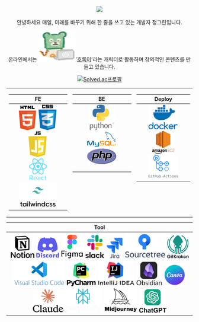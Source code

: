 <div align= "center">

<img src="https://capsule-render.vercel.app/api?type=transparent&color=gradient&height=120&text=Green_JEONG&animation=twinkling&fontColor=45be3c&fontSize=70" />

<!-- [![Typing SVG](https://readme-typing-svg.demolab.com/?lines="저는+매일,+미래를+바꾸기+위해+한+줄을+쓰고+있습니다."&color=45BA76&width=665)](https://git.io/typing-svg) -->

안녕하세요 매일, 미래를 바꾸기 위해 한 줄을 쓰고 있는 개발자 정그린입니다.

온라인에서는 <img src="https://github.com/Green-JEONG/Green-JEONG/blob/main/images/laptop_horok.svg" width="100" alt="laptop_horok">'[호록이](https://www.horok.net/)'라는 캐릭터로 활동하며 창의적인 콘텐츠를 만들고 있습니다.

<!-- 코딩테스트 -->
[![Solved.ac프로필](http://mazassumnida.wtf/api/mini/generate_badge?boj=th2gr22n)](https://solved.ac/th2gr22n)
<!-- 백준
프로그래머스
구름LEVEL
SW Expert Academy -->

<!-- 기술 스택: FE, BE, Deploy 나란히 정렬 -->
<table>
  <tr>
    <!-- FE -->
    <td valign="top">
<table>
  <thead>
    <tr>
      <th align="center">FE</th>
    </tr>
  </thead>
  <tbody>
    <tr>
      <td align= "center">
        <img src="https://github.com/Green-JEONG/Green-JEONG/blob/main/images/html.svg" width="47">
        <img src="https://github.com/Green-JEONG/Green-JEONG/blob/main/images/css.svg" width="53">
        <img src="https://github.com/Green-JEONG/Green-JEONG/blob/main/images/js.svg" width="55"><br>
        <img src="https://github.com/Green-JEONG/Green-JEONG/blob/main/images/react.svg" width="50">
        <img src="https://github.com/Green-JEONG/Green-JEONG/blob/main/images/tailwindcss.svg" width="100">
      </td>
    </tr>
  </tbody>
</table>
</td>

<!-- BE -->
<td valign="top">
<table>
  <thead>
    <tr>
      <th align="center">BE</th>
    </tr>
  </thead>
  <tbody>
    <tr>
      <td align= "center">
        <img src="https://github.com/Green-JEONG/Green-JEONG/blob/main/images/python.svg" width="70"><br>
        <img src="https://github.com/Green-JEONG/Green-JEONG/blob/main/images/mysql.svg" width="80">
        <img src="https://github.com/Green-JEONG/Green-JEONG/blob/main/images/php.svg" width="80">
<!--           <img src="https://img.shields.io/badge/Django-092E20?style=for-the-badge&logo=Django&logoColor=white"> -->
<!--           <img src="https://img.shields.io/badge/REST API-FF6F00?style=for-the-badge&logo=apache&logoColor=white"> -->
        </p>
      </td>
    </tr>
  </tbody>
</table>
</td>

<!-- Deploy -->
<td valign="top">
<table>
  <thead>
    <tr>
      <th align="center">Deploy</th>
    </tr>
  </thead>
  <tbody>
    <tr>
      <td align="center">
          <img src="https://github.com/Green-JEONG/Green-JEONG/blob/main/images/docker.svg" width="80"><br>
          <img src="https://github.com/Green-JEONG/Green-JEONG/blob/main/images/amazon_ec2.svg" width="60">
          <img src="https://github.com/Green-JEONG/Green-JEONG/blob/main/images/github_actions.svg" width="80">
<!--           <img src="https://img.shields.io/badge/Nginx-009639?style=for-the-badge&logo=nginx&logoColor=white"> -->
      </td>
    </tr>
  </tbody>
</table>
</td>
  </tr>
</table>

<!--
<table>
  <thead>
    <tr>
      <th align="center">API</th>
    </tr>
  </thead>
  <tbody>
    <tr>
      <td>
        <p align="center">
          <img src="https://img.shields.io/badge/NAVER API-03C75A?style=for-the-badge&logo=naver&logoColor=white">
        </p>
      </td>
    </tr>
  </tbody>
</table>
-->

<!-- Tool -->
<table>
  <thead>
    <tr>
      <th align="center">Tool</th>
    </tr>
  </thead>
  <tbody>
    <tr>
      <td align="center">
          <img src="https://github.com/Green-JEONG/Green-JEONG/blob/main/images/notion.svg" width="65">
          <img src="https://github.com/Green-JEONG/Green-JEONG/blob/main/images/discord.svg" width="65">
          <img src="https://github.com/Green-JEONG/Green-JEONG/blob/main/images/figma.svg" width="60">
          <img src="https://github.com/Green-JEONG/Green-JEONG/blob/main/images/slack.svg" width="55">
          <img src="https://github.com/Green-JEONG/Green-JEONG/blob/main/images/jira.svg" width="45">
          <img src="https://github.com/Green-JEONG/Green-JEONG/blob/main/images/sourcetree.svg" width="110">
          <img src="https://github.com/Green-JEONG/Green-JEONG/blob/main/images/gitkraken.svg" width="60">
          <img src="https://github.com/Green-JEONG/Green-JEONG/blob/main/images/vscode.svg" width="140">
          <img src="https://github.com/Green-JEONG/Green-JEONG/blob/main/images/pycharm.svg" width="80">
          <img src="https://github.com/Green-JEONG/Green-JEONG/blob/main/images/intellij.svg" width="100">
          <img src="https://github.com/Green-JEONG/Green-JEONG/blob/main/images/obsidian.svg" width="70">
          <img src="https://github.com/Green-JEONG/Green-JEONG/blob/main/images/canva.svg" width="60">
          <img src="https://github.com/Green-JEONG/Green-JEONG/blob/main/images/claude.svg" width="85">
          <img src="https://github.com/Green-JEONG/Green-JEONG/blob/main/images/perplexity.svg" width="100">
          <img src="https://github.com/Green-JEONG/Green-JEONG/blob/main/images/midjourney.svg" width="90">
          <img src="https://github.com/Green-JEONG/Green-JEONG/blob/main/images/chatgpt.svg" width="75">
      </td>
    </tr>
  </tbody>
</table>

</div>
